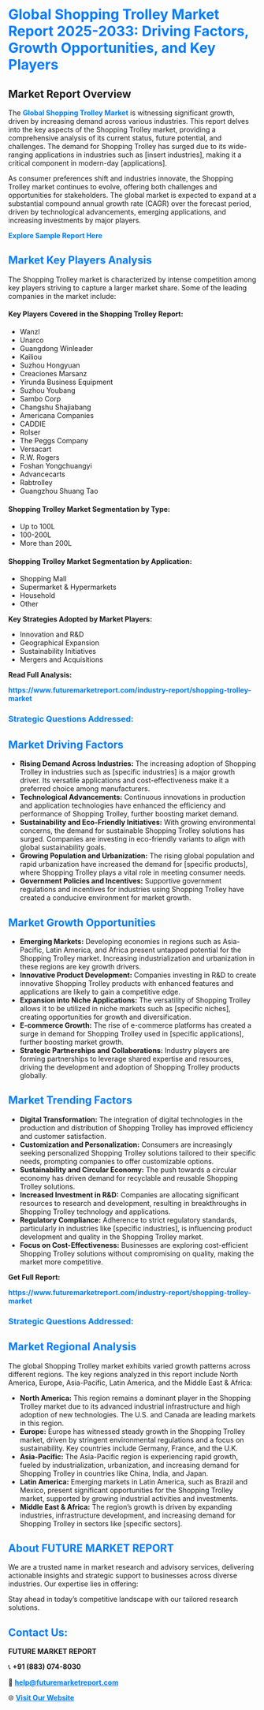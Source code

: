 <h1 style="color: #007BFF;">Global Shopping Trolley Market Report 2025-2033: Driving Factors, Growth Opportunities, and Key Players</h1>

<section id="overview">
<h2>Market Report Overview</h2>
<p>The <a href="https://www.futuremarketreport.com/industry-report/shopping-trolley-market" style="color: #007BFF; text-decoration: none;"><strong>Global Shopping Trolley Market</strong></a> is witnessing significant growth, driven by increasing demand across various industries. This report delves into the key aspects of the Shopping Trolley market, providing a comprehensive analysis of its current status, future potential, and challenges. The demand for Shopping Trolley has surged due to its wide-ranging applications in industries such as [insert industries], making it a critical component in modern-day [applications].</p>
<p>As consumer preferences shift and industries innovate, the Shopping Trolley market continues to evolve, offering both challenges and opportunities for stakeholders. The global market is expected to expand at a substantial compound annual growth rate (CAGR) over the forecast period, driven by technological advancements, emerging applications, and increasing investments by major players.</p>
</section>

<section id="overview">
<p><a href="https://www.futuremarketreport.com/request-sample/reportId=27648" style="color: #007BFF; text-decoration: none;"><strong>Explore Sample Report Here</strong></a></p>
</section>

<section id="key-players">
<h2 style="color: #007BFF;">Market Key Players Analysis</h2>
<p>The Shopping Trolley market is characterized by intense competition among key players striving to capture a larger market share. Some of the leading companies in the market include:</p>
<h4>Key Players Covered in the Shopping Trolley Report:</h4>
<ul><li>Wanzl</li><li>Unarco</li><li>Guangdong Winleader</li><li>Kailiou</li><li>Suzhou Hongyuan</li><li>Creaciones Marsanz</li><li>Yirunda Business Equipment</li><li>Suzhou Youbang</li><li>Sambo Corp</li><li>Changshu Shajiabang</li><li>Americana Companies</li><li>CADDIE</li><li>Rolser</li><li>The Peggs Company</li><li>Versacart</li><li>R.W. Rogers</li><li>Foshan Yongchuangyi</li><li>Advancecarts</li><li>Rabtrolley</li><li>Guangzhou Shuang Tao</li></ul>
<h4>Shopping Trolley Market Segmentation by Type:</h4>
<ul><li>Up to 100L</li><li>100-200L</li><li>More than 200L</li></ul>

<h4>Shopping Trolley Market Segmentation by Application:</h4>
<ul><li>Shopping Mall</li><li>Supermarket &amp; Hypermarkets</li><li>Household</li><li>Other</li></ul>
<p><strong>Key Strategies Adopted by Market Players:</strong></p>
<ul>
<li>Innovation and R&D</li>
<li>Geographical Expansion</li>
<li>Sustainability Initiatives</li>
<li>Mergers and Acquisitions</li>
</ul>
</section>

<section>
<p><strong>Read Full Analysis: </strong></p><a href="https://www.futuremarketreport.com/industry-report/shopping-trolley-market" style="color: #007BFF; text-decoration: none;"><strong>https://www.futuremarketreport.com/industry-report/shopping-trolley-market</strong></a>
<h3 style="color: #007BFF;">Strategic Questions Addressed:</h3>
</section>

<section id="driving-factors">
<h2 style="color: #007BFF;">Market Driving Factors</h2>
<ul>
<li><strong>Rising Demand Across Industries:</strong> The increasing adoption of Shopping Trolley in industries such as [specific industries] is a major growth driver. Its versatile applications and cost-effectiveness make it a preferred choice among manufacturers.</li>
<li><strong>Technological Advancements:</strong> Continuous innovations in production and application technologies have enhanced the efficiency and performance of Shopping Trolley, further boosting market demand.</li>
<li><strong>Sustainability and Eco-Friendly Initiatives:</strong> With growing environmental concerns, the demand for sustainable Shopping Trolley solutions has surged. Companies are investing in eco-friendly variants to align with global sustainability goals.</li>
<li><strong>Growing Population and Urbanization:</strong> The rising global population and rapid urbanization have increased the demand for [specific products], where Shopping Trolley plays a vital role in meeting consumer needs.</li>
<li><strong>Government Policies and Incentives:</strong> Supportive government regulations and incentives for industries using Shopping Trolley have created a conducive environment for market growth.</li>
</ul>
</section>

<section id="growth-opportunities">
<h2 style="color: #007BFF;">Market Growth Opportunities</h2>
<ul>
<li><strong>Emerging Markets:</strong> Developing economies in regions such as Asia-Pacific, Latin America, and Africa present untapped potential for the Shopping Trolley market. Increasing industrialization and urbanization in these regions are key growth drivers.</li>
<li><strong>Innovative Product Development:</strong> Companies investing in R&D to create innovative Shopping Trolley products with enhanced features and applications are likely to gain a competitive edge.</li>
<li><strong>Expansion into Niche Applications:</strong> The versatility of Shopping Trolley allows it to be utilized in niche markets such as [specific niches], creating opportunities for growth and diversification.</li>
<li><strong>E-commerce Growth:</strong> The rise of e-commerce platforms has created a surge in demand for Shopping Trolley used in [specific applications], further boosting market growth.</li>
<li><strong>Strategic Partnerships and Collaborations:</strong> Industry players are forming partnerships to leverage shared expertise and resources, driving the development and adoption of Shopping Trolley products globally.</li>
</ul>
</section>

<section id="trending-factors">
<h2 style="color: #007BFF;">Market Trending Factors</h2>
<ul>
<li><strong>Digital Transformation:</strong> The integration of digital technologies in the production and distribution of Shopping Trolley has improved efficiency and customer satisfaction.</li>
<li><strong>Customization and Personalization:</strong> Consumers are increasingly seeking personalized Shopping Trolley solutions tailored to their specific needs, prompting companies to offer customizable options.</li>
<li><strong>Sustainability and Circular Economy:</strong> The push towards a circular economy has driven demand for recyclable and reusable Shopping Trolley solutions.</li>
<li><strong>Increased Investment in R&D:</strong> Companies are allocating significant resources to research and development, resulting in breakthroughs in Shopping Trolley technology and applications.</li>
<li><strong>Regulatory Compliance:</strong> Adherence to strict regulatory standards, particularly in industries like [specific industries], is influencing product development and quality in the Shopping Trolley market.</li>
<li><strong>Focus on Cost-Effectiveness:</strong> Businesses are exploring cost-efficient Shopping Trolley solutions without compromising on quality, making the market more competitive.</li>
</ul>
</section>

<section>
<p><strong>Get Full Report: </strong></p><a href="https://www.futuremarketreport.com/industry-report/shopping-trolley-market" style="color: #007BFF; text-decoration: none;"><strong>https://www.futuremarketreport.com/industry-report/shopping-trolley-market</strong></a>
<h3 style="color: #007BFF;">Strategic Questions Addressed:</h3>
</section>


<section id="regional-analysis">
<h2 style="color: #007BFF;">Market Regional Analysis</h2>
<p>The global Shopping Trolley market exhibits varied growth patterns across different regions. The key regions analyzed in this report include North America, Europe, Asia-Pacific, Latin America, and the Middle East & Africa:</p>
<ul>
<li><strong>North America:</strong> This region remains a dominant player in the Shopping Trolley market due to its advanced industrial infrastructure and high adoption of new technologies. The U.S. and Canada are leading markets in this region.</li>
<li><strong>Europe:</strong> Europe has witnessed steady growth in the Shopping Trolley market, driven by stringent environmental regulations and a focus on sustainability. Key countries include Germany, France, and the U.K.</li>
<li><strong>Asia-Pacific:</strong> The Asia-Pacific region is experiencing rapid growth, fueled by industrialization, urbanization, and increasing demand for Shopping Trolley in countries like China, India, and Japan.</li>
<li><strong>Latin America:</strong> Emerging markets in Latin America, such as Brazil and Mexico, present significant opportunities for the Shopping Trolley market, supported by growing industrial activities and investments.</li>
<li><strong>Middle East & Africa:</strong> The region’s growth is driven by expanding industries, infrastructure development, and increasing demand for Shopping Trolley in sectors like [specific sectors].</li>
</ul>
</section>

<footer>
<h2 style="color: #007BFF;">About FUTURE MARKET REPORT</h2>
<p>We are a trusted name in market research and advisory services, delivering actionable insights and strategic support to businesses across diverse industries. Our expertise lies in offering:</p>

<p>Stay ahead in today’s competitive landscape with our tailored research solutions.</p>

<h2 style="color: #007BFF;">Contact Us:</h2>
<p><strong>FUTURE MARKET REPORT</strong></p>
<p>📞 <strong>+91 (883) 074-8030</strong></p>
<p>📧 <strong><a href="mailto:help@futuremarketreport.com" style="color: #007BFF;">help@futuremarketreport.com</a></strong></p>
<p>🌐 <strong><a href="https://www.futuremarketreport.com/" style="color: #007BFF;">Visit Our Website</a></strong></p>
</footer>